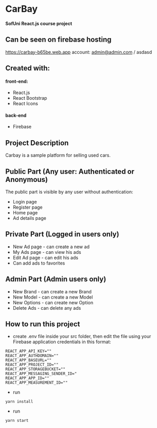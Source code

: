 # CarBay
#### SofUni React.js course project

## Can be seen on firebase hosting
https://carbay-b65be.web.app
   account: admin@admin.com / asdasd

## Created with:
 #### front-end:
 - React.js
 - React Bootstrap
 - React Icons
 #### back-end
 - Firebase
 
## Project Description
  Carbay is a sample platform for selling used cars.
  
## Public Part (Any user: Authenticated or Anonymous)
 The public part is visible by any user without authentication:
 - Login page
 - Register page
 - Home page
 - Ad details page

## Private Part (Logged in users only)
 - New Ad page - can create a new ad
 - My Ads page - can view his ads
 - Edit Ad page - can edit his ads
 - Can add ads to favorites
 

## Admin Part (Admin users only)
 - New Brand - can create a new Brand
 - New Model - can create a new Model
 - New Options - can create new Option
 - Delete Ads - can delete any ads

## How to run this project
 - create .env file inside your src folder, then edit the file using your Firebase application credentials in this format:
<pre><code>REACT_APP_API_KEY=""
REACT_APP_AUTHDOMAIN=""
REACT_APP_BASEURL=""
REACT_APP_PROJECT_ID=""
REACT_APP_STORAGEBUCKET=""
REACT_APP_MESSAGING_SENDER_ID="
REACT_APP_APP_ID=""
REACT_APP_MEASUREMENT_ID=""
</code></pre>
 - run
 <pre><code>yarn install</code></pre>
 - run 
 <pre><code>yarn start</code></pre>
